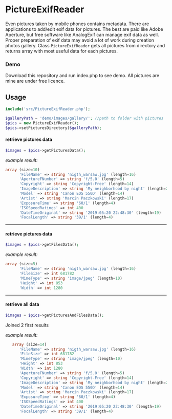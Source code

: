 # PictureExifReader
Even pictures taken by mobile phones contains metadata. There are applications to add/edit exif data for pictures. The best are paid like Adobe Aperture, but free software like AnalogExif can manage exif data as well.
Proper preparation of exif data may avoid a lot of work during creation photos gallery.
Class `PictureExifReader` gets all pictures from directory and returns array with most useful data for each pictures.

### Demo
Download this repository and run index.php to see demo. All pictures are mine are under free licence.

## Usage

```php
include('src/PictureExifReader.php');

$galleryPath = 'demo/images/gallery/'; //path to folder with pictures
$pics = new PictureExifReader();
$pics->setPicturesDirectory($galleryPath);
```
#### retrieve pictures data
```php
$images = $pics->getPicturesData();
```
*example result:*
```php
array (size=10)
      'FileName' => string 'nigth_warsaw.jpg' (length=16)
      'ApertureFNumber' => string 'f/5.0' (length=5)
      'Copyright' => string 'Copyright-Free' (length=14)
      'ImageDescription' => string 'My neighborhood by night' (length=24)
      'Model' => string 'Canon EOS 550D' (length=14)
      'Artist' => string 'Marcin Paczkowski' (length=17)
      'ExposureTime' => string '60/1' (length=4)
      'ISOSpeedRatings' => int 400
      'DateTimeOriginal' => string '2019:05:20 22:48:30' (length=19)
      'FocalLength' => string '39/1' (length=4)
```
---
#### retrieve pictures data
```php
$images = $pics->getFilesData();
```
*example result:*
```php
array (size=5)
      'FileName' => string 'nigth_warsaw.jpg' (length=16)
      'FileSize' => int 681782
      'MimeType' => string 'image/jpeg' (length=10)
      'Height' => int 853
      'Width' => int 1280
```
---
#### retrieve all data
```php
$images = $pics->getPicturesAndFilesData();
```
Joined 2 first results

*example result:*
```php
   array (size=14)
      'FileName' => string 'nigth_warsaw.jpg' (length=16)
      'FileSize' => int 681782
      'MimeType' => string 'image/jpeg' (length=10)
      'Height' => int 853
      'Width' => int 1280
      'ApertureFNumber' => string 'f/5.0' (length=5)
      'Copyright' => string 'Copyright-Free' (length=14)
      'ImageDescription' => string 'My neighborhood by night' (length=24)
      'Model' => string 'Canon EOS 550D' (length=14)
      'Artist' => string 'Marcin Paczkowski' (length=17)
      'ExposureTime' => string '60/1' (length=4)
      'ISOSpeedRatings' => int 400
      'DateTimeOriginal' => string '2019:05:20 22:48:30' (length=19)
      'FocalLength' => string '39/1' (length=4)
```
